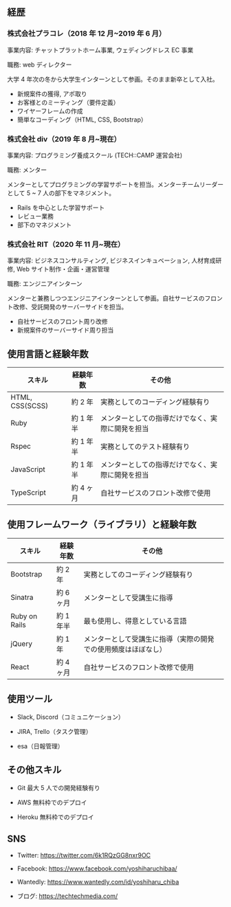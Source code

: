 ## 経歴

### 株式会社プラコレ（2018 年 12 月~2019 年 6 月）

事業内容: チャットプラットホーム事業, ウェディングドレス EC 事業

職務: web ディレクター

大学 4 年次の冬から大学生インターンとして参画。そのまま新卒として入社。

- 新規案件の獲得, アポ取り
- お客様とのミーティング（要件定義）
- ワイヤーフレームの作成
- 簡単なコーディング（HTML, CSS, Bootstrap）

### 株式会社 div（2019 年 8 月~現在）

事業内容: プログラミング養成スクール (TECH::CAMP 運営会社)

職務: メンター

メンターとしてプログラミングの学習サポートを担当。メンターチームリーダーとして 5 ~ 7 人の部下をマネジメント。

- Rails を中心とした学習サポート
- レビュー業務
- 部下のマネジメント

### 株式会社 RIT（2020 年 11 月~現在）

事業内容: ビジネスコンサルティング, ビジネスインキュベーション, 人材育成研修, Web サイト制作・企画・運営管理

職務: エンジニアインターン

メンターと兼務しつつエンジニアインターンとして参画。自社サービスのフロント改修、受託開発のサーバーサイドを担当。

- 自社サービスのフロント周り改修
- 新規案件のサーバーサイド周り担当

## 使用言語と経験年数

| スキル          | 経験年数  | その他                                           |
| --------------- | --------- | ------------------------------------------------ |
| HTML, CSS(SCSS) | 約 2 年   | 実務としてのコーディング経験有り                 |
| Ruby            | 約 1 年半 | メンターとしての指導だけでなく、実際に開発を担当 |
| Rspec           | 約 1 年半 | 実務としてのテスト経験有り                       |
| JavaScript      | 約 1 年半 | メンターとしての指導だけでなく、実際に開発を担当 |
| TypeScript      | 約 4 ヶ月 | 自社サービスのフロント改修で使用                 |

## 使用フレームワーク（ライブラリ）と経験年数

| スキル        | 経験年数  | その他                                                         |
| ------------- | --------- | -------------------------------------------------------------- |
| Bootstrap     | 約 2 年   | 実務としてのコーディング経験有り                               |
| Sinatra       | 約 6 ヶ月 | メンターとして受講生に指導                                     |
| Ruby on Rails | 約 1 年半 | 最も使用し、得意としている言語                                 |
| jQuery        | 約 1 年   | メンターとして受講生に指導（実際の開発での使用頻度はほぼなし） |
| React         | 約 4 ヶ月 | 自社サービスのフロント改修で使用                               |

## 使用ツール

- Slack, Discord（コミュニケーション）

- JIRA, Trello（タスク管理）

- esa（日報管理）

## その他スキル

- Git
  最大 5 人での開発経験有り

- AWS
  無料枠でのデプロイ

- Heroku
  無料枠でのデプロイ

## SNS

- Twitter: https://twitter.com/6k1RQzGG8nxr9OC

- Facebook: https://www.facebook.com/yoshiharuchibaa/

- Wantedly: https://www.wantedly.com/id/yoshiharu_chiba

- ブログ: https://techtechmedia.com/
